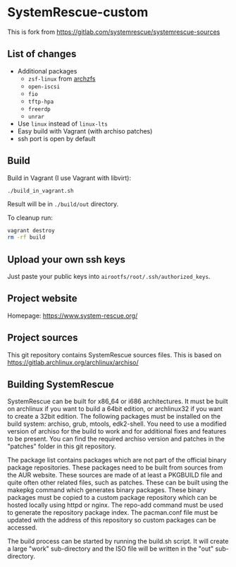 # SystemRescue-custom

This is fork from https://gitlab.com/systemrescue/systemrescue-sources

## List of changes

 - Additional packages
   - `zsf-linux` from [archzfs](https://github.com/archzfs/archzfs)
   - `open-iscsi`
   - `fio`
   - `tftp-hpa`
   - `freerdp`
   - `unrar`
 - Use `linux` instead of `linux-lts`
 - Easy build with Vagrant (with archiso patches)
 - ssh port is open by default

## Build

Build in Vagrant (I use Vagrant with libvirt):
```bash
./build_in_vagrant.sh
```

Result will be in `./build/out` directory.

To cleanup run:
```bash
vagrant destroy
rm -rf build
```

## Upload your own ssh keys

Just paste your public keys into `airootfs/root/.ssh/authorized_keys`.

## Project website
Homepage: https://www.system-rescue.org/

## Project sources
This git repository contains SystemRescue sources files. This is based on
https://gitlab.archlinux.org/archlinux/archiso/

## Building SystemRescue
SystemRescue can be built for x86_64 or i686 architectures. It must be built
on archlinux if you want to build a 64bit edition, or archlinux32 if you want
to create a 32bit edition. The following packages must be installed on the
build system: archiso, grub, mtools, edk2-shell. You need to use a modified
version of archiso for the build to work and for additional fixes and features
to be present. You can find the required archiso version and patches in the
"patches" folder in this git repository.

The package list contains packages which are not part of the official binary
package repositories. These packages need to be built from sources from the AUR
website. These sources are made of at least a PKGBUILD file and quite often
other related files, such as patches. These can be built using the makepkg
command which generates binary packages. These binary packages must be copied to
a custom package repository which can be hosted locally using httpd or nginx.
The repo-add command must be used to generate the repository package index.
The pacman.conf file must be updated with the address of this repository so
custom packages can be accessed.

The build process can be started by running the build.sh script. It will create
a large "work" sub-directory and the ISO file will be written in the "out"
sub-directory.
